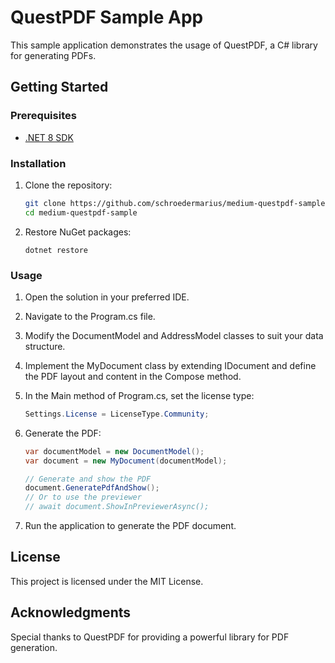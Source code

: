 # QuestPDF Sample App

This sample application demonstrates the usage of QuestPDF, a C# library for generating PDFs.

## Getting Started

### Prerequisites

- [.NET 8 SDK](https://dotnet.microsoft.com/download/dotnet/8.0)

### Installation

1. Clone the repository:

   ```bash
   git clone https://github.com/schroedermarius/medium-questpdf-sample.git
   cd medium-questpdf-sample
   ```

2. Restore NuGet packages:
    ```
    dotnet restore
    ```

### Usage
1. Open the solution in your preferred IDE.

2. Navigate to the Program.cs file.

3. Modify the DocumentModel and AddressModel classes to suit your data structure.

4. Implement the MyDocument class by extending IDocument and define the PDF layout and content in the Compose method.

5. In the Main method of Program.cs, set the license type:

    ```csharp
    Settings.License = LicenseType.Community;
    ```

6. Generate the PDF:
    
    ```csharp
   var documentModel = new DocumentModel();
    var document = new MyDocument(documentModel);
    
    // Generate and show the PDF
    document.GeneratePdfAndShow();
    // Or to use the previewer
    // await document.ShowInPreviewerAsync();
    ```
7. Run the application to generate the PDF document.

## License
This project is licensed under the MIT License.

## Acknowledgments
Special thanks to QuestPDF for providing a powerful library for PDF generation.